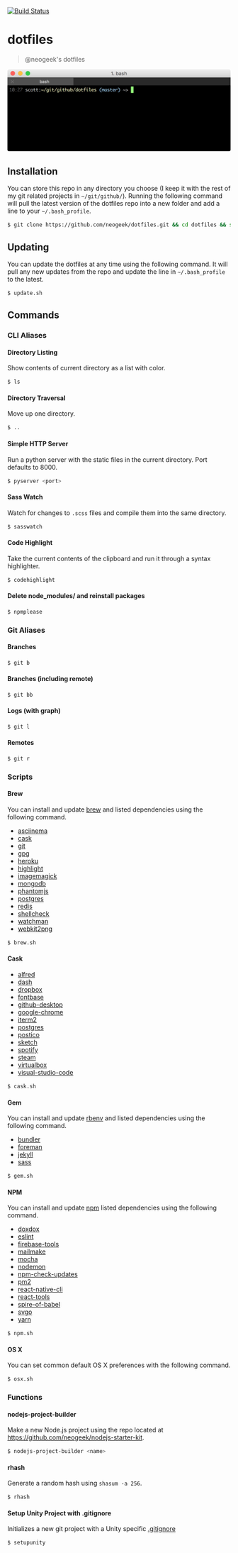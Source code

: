 [![Build Status](https://travis-ci.org/neogeek/dotfiles.svg?branch=master)](https://travis-ci.org/neogeek/dotfiles)

# dotfiles

> @neogeek's dotfiles

![](screenshot.png)

## Installation

You can store this repo in any directory you choose (I keep it with the rest of my git related projects in `~/git/github/`). Running the following command will pull the latest version of the dotfiles repo into a new folder and add a line to your `~/.bash_profile`.

```bash
$ git clone https://github.com/neogeek/dotfiles.git && cd dotfiles && source bootstrap.sh
```

## Updating

You can update the dotfiles at any time using the following command. It will pull any new updates from the repo and update the line in `~/.bash_profile` to the latest.

```bash
$ update.sh
```

## Commands

### CLI Aliases

#### Directory Listing

Show contents of current directory as a list with color.

```bash
$ ls
```

#### Directory Traversal

Move up one directory.

```bash
$ ..
```

#### Simple HTTP Server

Run a python server with the static files in the current directory. Port defaults to 8000.

```bash
$ pyserver <port>
```

#### Sass Watch

Watch for changes to `.scss` files and compile them into the same directory.

```bash
$ sasswatch
```

#### Code Highlight

Take the current contents of the clipboard and run it through a syntax highlighter.

```bash
$ codehighlight
```

#### Delete node_modules/ and reinstall packages

```bash
$ npmplease
```

### Git Aliases

#### Branches

```bash
$ git b
```

#### Branches (including remote)

```bash
$ git bb
```

#### Logs (with graph)

```bash
$ git l
```

#### Remotes

```bash
$ git r
```

### Scripts

#### Brew

You can install and update [brew](http://brew.sh) and listed dependencies using the following command.

- [asciinema](https://asciinema.org)
- [cask](http://caskroom.io)
- [git](https://git-scm.com/)
- [gpg](https://help.github.com/categories/gpg/)
- [heroku](https://toolbelt.heroku.com/standalone)
- [highlight](http://www.andre-simon.de/doku/highlight/en/highlight.php)
- [imagemagick](http://www.imagemagick.org/script/index.php)
- [mongodb](https://www.mongodb.org)
- [phantomjs](http://phantomjs.org)
- [postgres](http://www.postgresql.org)
- [redis](http://redis.io)
- [shellcheck](https://github.com/koalaman/shellcheck)
- [watchman](https://facebook.github.io/watchman)
- [webkit2png](http://www.paulhammond.org/webkit2png/)

```bash
$ brew.sh
```

#### Cask

- [alfred](https://www.alfredapp.com/)
- [dash](https://kapeli.com/dash)
- [dropbox](https://www.dropbox.com/)
- [fontbase](http://fontba.se/)
- [github-desktop](https://desktop.github.com/)
- [google-chrome](https://www.google.com/chrome/)
- [iterm2](https://www.iterm2.com/)
- [postgres](https://postgresapp.com/)
- [postico](https://eggerapps.at/postico/)
- [sketch](https://www.sketchapp.com/)
- [spotify](https://www.spotify.com/us/)
- [steam](http://store.steampowered.com/)
- [virtualbox](https://www.virtualbox.org/)
- [visual-studio-code](https://code.visualstudio.com/)

```bash
$ cask.sh
```

#### Gem

You can install and update [rbenv](https://github.com/sstephenson/rbenv) and listed dependencies using the following command.

- [bundler](http://bundler.io)
- [foreman](http://ddollar.github.io/foreman/)
- [jekyll](http://jekyllrb.com)
- [sass](http://sass-lang.com)

```bash
$ gem.sh
```

#### NPM

You can install and update [npm](https://www.npmjs.com) listed dependencies using the following command.

- [doxdox](http://doxdox.org)
- [eslint](http://eslint.org/)
- [firebase-tools](https://www.firebase.com/)
- [mailmake](https://github.com/neogeek/mailmake)
- [mocha](http://mochajs.org)
- [nodemon](https://github.com/remy/nodemon)
- [npm-check-updates](https://github.com/tjunnone/npm-check-updates)
- [pm2](https://github.com/Unitech/pm2)
- [react-native-cli](http://facebook.github.io/react-native)
- [react-tools](http://facebook.github.io/react)
- [spire-of-babel](https://github.com/neogeek/spire-of-babel)
- [svgo](https://github.com/svg/svgo)
- [yarn](https://github.com/yarnpkg/yarn)

```bash
$ npm.sh
```

#### OS X

You can set common default OS X preferences with the following command.

```bash
$ osx.sh
```

### Functions

#### nodejs-project-builder

Make a new Node.js project using the repo located at <https://github.com/neogeek/nodejs-starter-kit>.

```bash
$ nodejs-project-builder <name>
```

#### rhash

Generate a random hash using `shasum -a 256`.

```bash
$ rhash
```

#### Setup Unity Project with .gitignore

Initializes a new git project with a Unity specific [.gitignore](https://raw.githubusercontent.com/github/gitignore/master/Unity.gitignore)

```bash
$ setupunity
```
